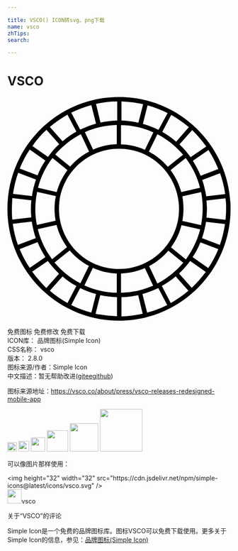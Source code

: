 ```yaml
---

title: VSCO() ICON转svg、png下载
name: vsco
zhTips: 
search: 

---
```


# VSCO  <small style="font-size: 60%;font-weight: 100"></small>

<div id="svg" class="svg-wrap">
<svg role="img" viewBox="0 0 24 24" xmlns="http://www.w3.org/2000/svg"><title>VSCO icon</title><path d="M12 0C5.376 0 0 5.376 0 12s5.376 12 12 12 12-5.376 12-12S18.624 0 12 0zm11.52 12c0 .408-.023.792-.072 1.176l-2.04-.24c.024-.312.05-.624.05-.936 0-.288-.025-.6-.05-.888l2.04-.24c.072.384.072.744.072 1.128zM.479 12c0-.384.024-.769.049-1.152l2.04.24c-.024.312-.047.6-.047.912s.023.6.047.912l-2.04.24C.479 12.769.479 12.384.479 12zm20.472-3.096l1.921-.72c.264.72.433 1.464.552 2.232l-2.04.24c-.097-.6-.24-1.2-.433-1.752zM21 12c0 .6-.072 1.176-.167 1.752l-2.017-.455c.071-.409.119-.841.119-1.297s-.048-.912-.119-1.344l2.017-.457c.118.577.167 1.177.167 1.801zm-9 6.456C8.435 18.455 5.545 15.565 5.544 12 5.545 8.435 8.435 5.545 12 5.544c3.565.001 6.455 2.891 6.456 6.456.008 3.559-2.871 6.448-6.429 6.456H12zM12.216 21v-2.064c.885-.029 1.756-.224 2.568-.575l.888 1.872c-1.09.482-2.264.742-3.456.767zm-3.936-.791l.912-1.873c.792.359 1.656.575 2.568.6V21c-1.202-.023-2.386-.293-3.48-.791zM3 12c0-.624.072-1.224.192-1.824l2.016.456c-.098.45-.146.908-.144 1.368 0 .432.048.864.12 1.272l-2.016.455C3.051 13.159 2.994 12.58 3 12zm8.76-9v2.064c-.877.029-1.74.224-2.544.576l-.888-1.871C9.411 3.291 10.577 3.03 11.76 3zm3.935.792l-.911 1.872c-.809-.363-1.682-.559-2.568-.576V3.024c1.248 0 2.424.288 3.479.768zm5.088 4.656c-.231-.56-.513-1.098-.84-1.608l1.681-1.152c.407.648.768 1.32 1.056 2.04l-1.897.72zm-.07 1.296l-2.018.456c-.23-.85-.621-1.648-1.151-2.352l1.632-1.295c.72.959 1.248 2.015 1.537 3.191zm-3.457-2.256c-.572-.667-1.264-1.22-2.04-1.633l.912-1.871c1.056.549 1.993 1.299 2.76 2.208l-1.632 1.296zm-.6-3.744l.96-1.824c.672.384 1.295.816 1.896 1.32L18.145 4.8c-.461-.401-.959-.754-1.489-1.056zm-.408-.216c-.54-.266-1.102-.483-1.68-.648l.504-1.992c.744.216 1.464.48 2.159.84l-.983 1.8zm-2.16-.768c-.6-.144-1.2-.216-1.824-.239V.479c.793.024 1.584.12 2.328.289l-.504 1.992zm-2.28-.239c-.605.021-1.207.094-1.8.216L9.528.744c.72-.168 1.487-.265 2.28-.265v2.042zm-2.28.334c-.586.167-1.156.384-1.704.649l-.96-1.824c.691-.343 1.415-.616 2.16-.816l.504 1.991zm-2.112.865c-.529.294-1.027.64-1.488 1.032L4.56 3.216c.6-.504 1.224-.936 1.896-1.319l.96 1.823zm.48.264l.888 1.871c-.792.408-1.464.96-2.04 1.608L5.136 6.168c.775-.895 1.711-1.636 2.76-2.184zM4.848 6.552l1.608 1.295c-.53.705-.921 1.503-1.152 2.353l-2.016-.456c.312-1.2.84-2.28 1.56-3.192zM3.24 8.4l-1.92-.72c.287-.72.648-1.416 1.08-2.04l1.68 1.176c-.341.494-.623 1.025-.84 1.584zm-.168.455c-.192.577-.36 1.152-.432 1.776L.6 10.393c.12-.769.288-1.537.553-2.257l1.919.719zm-.456 4.513c.096.6.239 1.2.432 1.776l-1.92.72c-.271-.728-.456-1.485-.552-2.257l2.04-.239zm.624 2.208c.239.576.528 1.104.84 1.607L2.4 18.336c-.435-.629-.797-1.306-1.08-2.016l1.92-.744zm.024-1.392l2.017-.456c.216.864.624 1.681 1.128 2.376L4.8 17.4c-.725-.957-1.247-2.051-1.536-3.216zm3.432 2.28c.577.672 1.272 1.248 2.064 1.656l-.912 1.872c-1.063-.557-2.009-1.315-2.784-2.232l1.632-1.296zm.72 3.815l-.96 1.825c-.674-.376-1.31-.819-1.896-1.321l1.368-1.535c.456.407.936.744 1.488 1.031zm.408.217c.528.264 1.104.48 1.705.647l-.504 1.992c-.747-.196-1.471-.469-2.16-.815l.959-1.824zm2.16.768c.576.12 1.176.193 1.8.217v2.039c-.774-.026-1.544-.114-2.305-.264l.505-1.992zm2.28.216c.605-.021 1.207-.094 1.801-.217l.479 1.992c-.749.168-1.513.264-2.28.287V21.48zm2.257-.336c.586-.165 1.155-.382 1.703-.647l.96 1.824c-.688.35-1.412.623-2.159.815l-.504-1.992zm2.086-.865c.528-.287 1.032-.647 1.488-1.031l1.369 1.535c-.588.502-1.223.945-1.896 1.321l-.961-1.825zm-.479-.263l-.888-1.871c.788-.414 1.489-.977 2.064-1.656l1.606 1.296c-.778.91-1.722 1.668-2.782 2.231zm3.071-2.592l-1.607-1.296c.532-.708.916-1.517 1.128-2.376l2.017.456c-.311 1.157-.831 2.248-1.538 3.216zM20.76 15.6l1.92.721c-.288.72-.648 1.392-1.079 2.04l-1.682-1.177c.337-.504.624-1.032.841-1.584zm.168-.455c.192-.553.336-1.152.433-1.752l2.039.239c-.11.761-.294 1.508-.551 2.232l-1.921-.719zm.456-9.841l-1.681 1.152c-.358-.49-.76-.947-1.199-1.368l1.368-1.536c.552.552 1.056 1.128 1.512 1.752zM4.2 3.528l1.368 1.536c-.456.408-.84.864-1.2 1.368l-1.68-1.176c.431-.636.94-1.216 1.512-1.728zM2.664 18.744l1.68-1.152c.36.48.769.937 1.2 1.369l-1.368 1.535c-.548-.545-1.054-1.131-1.512-1.752zm17.16 1.729l-1.368-1.537c.432-.407.841-.863 1.199-1.344l1.682 1.176c-.457.6-.961 1.175-1.513 1.705z"/></svg>
</div>
<detail full-name='vsco'></detail>

<div class="detail-page">
<p>
<span><span class="badge-success badge">免费图标</span> <span class="badge-success badge">免费修改</span>  <span class="badge-success badge">免费下载</span> </span>
<br/>
<span>
ICON库：
<span class="badge-secondary badge">品牌图标(Simple Icon)</span> 
</span>
<br/>
<span>
CSS名称：
<span class="badge-secondary badge">vsco</span> 
</span>

<br/>
<span>
版本：
<span class="badge-secondary badge">2.8.0</span> 
</span>
<br/>
<span>图标来源/作者：<span class="badge-light badge">Simple Icon</span></span> 
<br/>
<span class="zh-detail">中文描述：暂无<span class="help-link"><span>帮助改进</span>(<a href="https://gitee.com/liuwave/icon-helper/edit/master/json/brands/vsco.json" target="_blank" rel="noopener noreferrer">gitee</a><a href="https://github.com/liuwave/icon-helper/edit/master/json/brands/vsco.json" target="_blank" rel="noopener noreferrer">github</a></span>)</span><br/>
</p>
</div><div class="description description alert alert-light"><p>图标来源地址：<a href="https://vsco.co/about/press/vsco-releases-redesigned-mobile-app" target="_blank" rel="noopener noreferrer">https://vsco.co/about/press/vsco-releases-redesigned-mobile-app</a></p></div>
<div class="alert alert-dark">
<img height="21" width="21" src="https://cdn.jsdelivr.net/npm/simple-icons@latest/icons/vsco.svg" />
<img height="24" width="24" src="https://cdn.jsdelivr.net/npm/simple-icons@latest/icons/vsco.svg" />
<img height="32" width="32" src="https://cdn.jsdelivr.net/npm/simple-icons@latest/icons/vsco.svg" />
<img height="48" width="48" src="https://cdn.jsdelivr.net/npm/simple-icons@latest/icons/vsco.svg" />
<img height="64" width="64" src="https://cdn.jsdelivr.net/npm/simple-icons@latest/icons/vsco.svg" />
<img height="96" width="96" src="https://cdn.jsdelivr.net/npm/simple-icons@latest/icons/vsco.svg" />

</div>
<div>
  <p>可以像图片那样使用：    
  </p>
  <div class="alert alert-primary" style="font-size: 14px">
    &lt;img height="32" width="32" src="https://cdn.jsdelivr.net/npm/simple-icons@latest/icons/vsco.svg" /&gt;
    <copy-btn content='<img height="32" width="32" src="https://cdn.jsdelivr.net/npm/simple-icons@latest/icons/vsco.svg" />'></copy-btn>
  </div>
  <div class="alert alert-secondary">
    <img height="32" width="32" src="https://cdn.jsdelivr.net/npm/simple-icons@latest/icons/vsco.svg" />vsco
    <copy-btn content="vsco" btn-title="复制图标名称"></copy-btn>
  </div>
</div>

<Vssue title="关于“VSCO”的评论" >关于“VSCO”的评论</Vssue>


<div><p>Simple Icon是一个免费的品牌图标库。图标VSCO可以免费下载使用。更多关于  Simple Icon的信息，参见：<a target="_blank" href="https://iconhelper.cn/brands.html">品牌图标(Simple Icon)</a>
</p></div>
